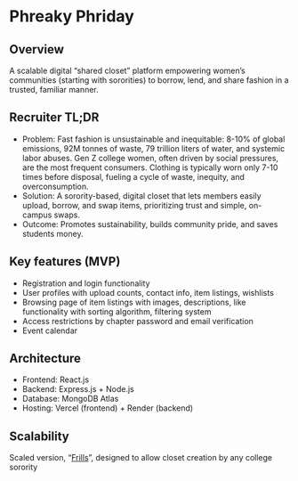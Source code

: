 # Phreaky Phriday

## Overview
A scalable digital “shared closet” platform empowering women’s communities (starting with sororities) to borrow, lend, and share fashion in a trusted, familiar manner.

## Recruiter TL;DR
* Problem: Fast fashion is unsustainable and inequitable: 8-10% of global emissions, 92M tonnes of waste, 79 trillion liters of water, and systemic labor abuses. Gen Z college women, often driven by social pressures, are the most frequent consumers. Clothing is typically worn only 7-10 times before disposal, fueling a cycle of waste, inequity, and overconsumption.
* Solution: A sorority-based, digital closet that lets members easily upload, borrow, and swap items, prioritizing trust and simple, on-campus swaps.
* Outcome: Promotes sustainability, builds community pride, and saves students money.

## Key features (MVP)
* Registration and login functionality
* User profiles with upload counts, contact info, item listings, wishlists
* Browsing page of item listings with images, descriptions, like functionality with sorting algorithm, filtering system
* Access restrictions by chapter password and email verification
* Event calendar

## Architecture
* Frontend: React.js
* Backend: Express.js + Node.js
* Database: MongoDB Atlas
* Hosting: Vercel (frontend) + Render (backend)

## Scalability
Scaled version, “[Frills](https://github.com/katiehur5/frills)”, designed to allow closet creation by any college sorority
